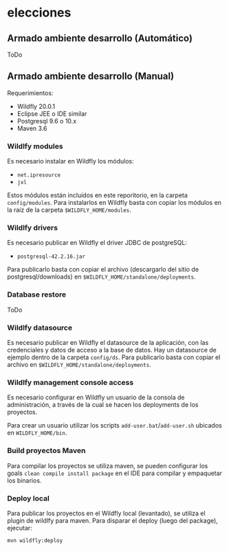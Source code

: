 # elecciones

## Armado ambiente desarrollo (Automático)
ToDo

## Armado ambiente desarrollo (Manual)

Requerimientos:
- Wildfly 20.0.1
- Eclipse JEE o IDE similar
- Postgresql 9.6 o 10.x
- Maven 3.6

### Wildlfy modules
Es necesario instalar en Wildfly los módulos:
- `net.ipresource`
- `jxl`

Estos módulos están incluídos en este reporitorio, en la carpeta `config/modules`.
Para instalarlos en Wildfly basta con copiar los módulos en la raíz de la carpeta `$WILDFLY_HOME/modules`.

### Wildlfy drivers
Es necesario publicar en Wildfly el driver JDBC de postgreSQL:
- `postgresql-42.2.16.jar`

Para publicarlo basta con copiar el archivo (descargarlo del sitio de postgresql/downloads) en `$WILDFLY_HOME/standalone/deployments`.

### Database restore
ToDo

### Wildlfy datasource
Es necesario publicar en Wildfly el datasource de la aplicación, con las credenciales y datos de acceso a la base de datos. Hay un datasource de ejemplo dentro de la carpeta `config/ds`.
Para publicarlo basta con copiar el archivo en `$WILDFLY_HOME/standalone/deployments`.

### Wildlfy management console access
Es necesario configurar en Wildfly un usuario de la consola de administración, a través de la cual se hacen los deployments de los proyectos.

Para crear un usuario utilizar los scripts `add-user.bat`/`add-user.sh` ubicados en `WILDFLY_HOME/bin`.

### Build proyectos Maven

Para compilar los proyectos se utiliza maven, se pueden configurar los goals `clean compile install package` en el IDE para compilar y empaquetar los binarios.

### Deploy local

Para publicar los proyectos en el Wildfly local (levantado), se utiliza el plugin de wildlfy para maven. Para disparar el deploy (luego del package), ejecutar:
    
    mvn wildfly:deploy
